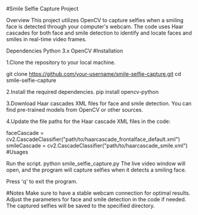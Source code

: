 #Smile Selfie Capture Project

Overview
This project utilizes OpenCV to capture selfies when a smiling face is detected through your computer's webcam. The code uses Haar cascades for both face and smile detection to identify and locate faces and smiles in real-time video frames.


Dependencies
Python 3.x
OpenCV
#Installation

1.Clone the repository to your local machine.

git clone https://github.com/your-username/smile-selfie-capture.git
cd smile-selfie-capture

2.Install the required dependencies.
pip install opencv-python

3.Download Haar cascades XML files for face and smile detection. You can find pre-trained models from OpenCV or other sources.

4.Update the file paths for the Haar cascade XML files in the code:

faceCascade = cv2.CascadeClassifier("path/to/haarcascade_frontalface_default.xml")
smileCascade = cv2.CascadeClassifier("path/to/haarcascade_smile.xml")
#Usages

Run the script.
python smile_selfie_capture.py
The live video window will open, and the program will capture selfies when it detects a smiling face.

Press 'q' to exit the program.


#Notes
Make sure to have a stable webcam connection for optimal results.
Adjust the parameters for face and smile detection in the code if needed.
The captured selfies will be saved to the specified directory.
